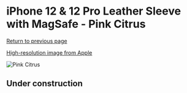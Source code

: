 # iPhone 12 & 12 Pro Leather Sleeve with MagSafe - Pink Citrus

[Return to previous page](/iphone_12)

[High-resolution image from Apple](https://store.storeimages.cdn-apple.com/8756/as-images.apple.com/is/MHYA3?wid=4500&hei=4500&fmt=png)

<div style="width: 512px"><img src="/almost_uncompressed/MHYA3.webp" alt="Pink Citrus"></div>

## Under construction
